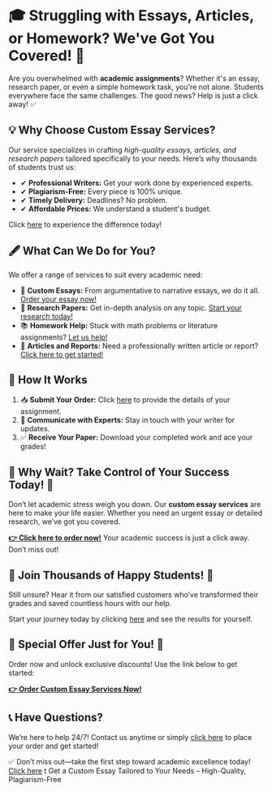 <h1>🎓 Struggling with Essays, Articles, or Homework? We've Got You Covered! 🚀</h1>

<p>Are you overwhelmed with <strong>academic assignments</strong>? Whether it's an essay, research paper, or even a simple homework task, you're not alone. Students everywhere face the same challenges. The good news? Help is just a click away! ✅</p>

<h2>💡 Why Choose Custom Essay Services?</h2>

<p>Our service specializes in crafting <em>high-quality essays, articles, and research papers</em> tailored specifically to your needs. Here’s why thousands of students trust us:</p>
<ul>
  <li>✔ <strong>Professional Writers:</strong> Get your work done by experienced experts.</li>
  <li>✔ <strong>Plagiarism-Free:</strong> Every piece is 100% unique.</li>
  <li>✔ <strong>Timely Delivery:</strong> Deadlines? No problem.</li>
  <li>✔ <strong>Affordable Prices:</strong> We understand a student's budget.</li>
</ul>
<p>Click <a href="https://tinyurl.com/topessay?keyword=custom+essay">here</a> to experience the difference today!</p>

<h2>🖋 What Can We Do for You?</h2>
<p>We offer a range of services to suit every academic need:</p>
<ul>
  <li>📄 <strong>Custom Essays:</strong> From argumentative to narrative essays, we do it all. <a href="https://tinyurl.com/topessay?keyword=custom+essay">Order your essay now!</a></li>
  <li>📜 <strong>Research Papers:</strong> Get in-depth analysis on any topic. <a href="https://tinyurl.com/topessay?keyword=custom+essay">Start your research today!</a></li>
  <li>📚 <strong>Homework Help:</strong> Stuck with math problems or literature assignments? <a href="https://tinyurl.com/topessay?keyword=custom+essay">Let us help!</a></li>
  <li>📖 <strong>Articles and Reports:</strong> Need a professionally written article or report? <a href="https://tinyurl.com/topessay?keyword=custom+essay">Click here to get started!</a></li>
</ul>

<h2>🚀 How It Works</h2>
<ol>
  <li>📥 <strong>Submit Your Order:</strong> Click <a href="https://tinyurl.com/topessay?keyword=custom+essay">here</a> to provide the details of your assignment.</li>
  <li>💬 <strong>Communicate with Experts:</strong> Stay in touch with your writer for updates.</li>
  <li>✅ <strong>Receive Your Paper:</strong> Download your completed work and ace your grades!</li>
</ol>

<h2>🎯 Why Wait? Take Control of Your Success Today! 🎯</h2>
<p>Don’t let academic stress weigh you down. Our <strong>custom essay services</strong> are here to make your life easier. Whether you need an urgent essay or detailed research, we’ve got you covered.</p>
<p><a href="https://tinyurl.com/topessay?keyword=custom+essay"><strong>👉 Click here to order now!</strong></a> Your academic success is just a click away. Don’t miss out!</p>

<h2>📢 Join Thousands of Happy Students! 📢</h2>
<p>Still unsure? Hear it from our satisfied customers who’ve transformed their grades and saved countless hours with our help.</p>
<p>Start your journey today by clicking <a href="https://tinyurl.com/topessay?keyword=custom+essay">here</a> and see the results for yourself.</p>

<h2>🌟 Special Offer Just for You! 🌟</h2>
<p>Order now and unlock exclusive discounts! Use the link below to get started:</p>
<p><a href="https://tinyurl.com/topessay?keyword=custom+essay"><strong>👉 Order Custom Essay Services Now!</strong></a></p>

<h2>📞 Have Questions?</h2>
<p>We’re here to help 24/7! Contact us anytime or simply <a href="https://tinyurl.com/topessay?keyword=custom+essay">click here</a> to place your order and get started!</p>

<p>✅ Don’t miss out—take the first step toward academic excellence today! <a href="https://tinyurl.com/topessay?keyword=custom+essay">Click here</a> t
Get a Custom Essay Tailored to Your Needs – High-Quality, Plagiarism-Free
